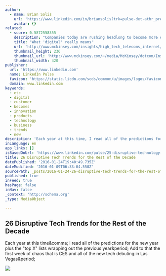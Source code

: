 ```yaml
---
author:
  - name: Brian Solis
    url: 'https://www.linkedin.com/in/briansolis?trk=pulse-det-athr_prof-art_hdr'
    avatar: {}
related:
  - score: 0.5872558355
    description: "Companies today are rushing headlong to become more digital. But what does digital really mean? For some executives, it's about technology. For others, digital is a new way of engaging with customers. And for others still, it represents an entirely new way of doing business. None of these definitions is necessarily incorrect."
    title: "What 'digital' really means"
    url: 'http://www.mckinsey.com/insights/high_tech_telecoms_internet/what_digital_really_means'
    thumbnail_height: 236
    thumbnail_url: 'http://www.mckinsey.com/~/media/McKinsey/dotcom/Insights/High%20Tech%20Telecoms%20Internet/What%20digital%20really%20means/What_digital_really_means_1536x1536_Thumbnail_2x.ashx'
    thumbnail_width: 420
publisher:
  url: 'https://www.linkedin.com'
  name: LinkedIn Pulse
  favicon: 'https://static.licdn.com/scds/common/u/images/logos/favicons/v1/favicon.ico'
  domain: www.linkedin.com
keywords:
  - etc
  - digital
  - customer
  - becomes
  - innovation
  - products
  - technology
  - business
  - trends
  - new
description: 'Each year at this time, I read all of the predictions for the new year plus the "top X" lists wrapping out the previous year. Add to that the first week of chaos that is CES and all of the new tech debuting in Las Vegas.'
inLanguage: en
app_links: []
isBasedOnUrl: 'https://www.linkedin.com/pulse/25-disruptive-technology-trends-2016-2019-brian-solis?trk=v-feed'
title: 26 Disruptive Tech Trends for the Rest of the Decade
datePublished: '2016-01-24T19:40:49.735Z'
dateModified: '2016-01-09T06:33:04.550Z'
sourcePath: _posts/2016-01-24-26-disruptive-tech-trends-for-the-rest-of-the-decade.md
published: true
inFeed: true
hasPage: false
inNav: false
_context: 'http://schema.org'
_type: MediaObject

---
```

<article style=""><h1>26 Disruptive Tech Trends for the Rest of the Decade</h1><p>Each year at this time&amp;comma; I read all of the predictions for the new year plus the "top X" lists wrapping out the previous year&amp;period; Add to that the first week of chaos that is CES and all of the new tech debuting in Las Vegas&amp;period;</p><img src="https://media.licdn.com/mpr/mpr/AAEAAQAAAAAAAAZ4AAAAJGM5NGU1MDViLWM5YjYtNDNlYS04MTcxLTg2NDM0NmYzMzRlOA.jpg" /></article>